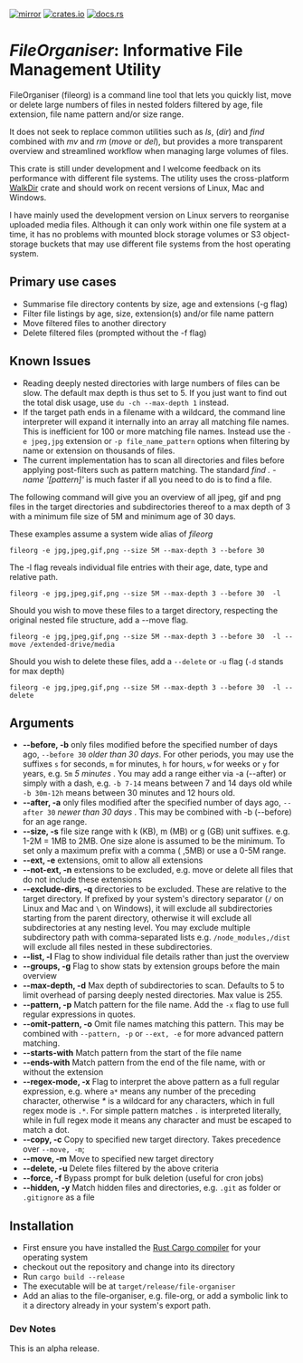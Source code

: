 [![mirror](https://img.shields.io/badge/mirror-github-blue)](https://github.com/neilg63/file-organiser)
[![crates.io](https://img.shields.io/crates/v/file-organiser.svg)](https://crates.io/crates/file-organiser)
[![docs.rs](https://docs.rs/file-organiser/badge.svg)](https://docs.rs/file-organiser)

# *FileOrganiser*: Informative File Management Utility

FileOrganiser (fileorg) is a command line tool that lets you quickly list, move or delete large numbers of files in nested folders filtered by age, file extension, file name pattern and/or size range.

It does not seek to replace common utilities such as _ls_, (_dir_) and _find_ combined with _mv_ and _rm_ (_move_ or _del_), but provides a more transparent overview and streamlined workflow when managing large volumes of files.

This crate is still under development and I welcome feedback on its performance with different file systems. The utility uses the cross-platform [WalkDir](https://crates.io/crates/walkdir) crate and should work on recent versions of Linux, Mac and Windows.

I have mainly used the development version on Linux servers to reorganise uploaded media files. Although it can only work within one file system at a time, it has no problems with mounted block storage volumes or S3 object-storage buckets that may use different file systems from the host operating system.

## Primary use cases

- Summarise file directory contents by size, age and extensions (-g flag)
- Filter file listings by age, size, extension(s) and/or file name pattern
- Move filtered files to another directory
- Delete filtered files (prompted without the -f flag)

## Known Issues

- Reading deeply nested directories with large numbers of files can be slow. The default max depth is thus set to 5. If you just want to find out the total disk usage, use `du -ch --max-depth 1` instead.
- If the target path ends in a filename with a wildcard, the command line interpreter will expand it internally into an array all matching file names. This is inefficient for 100 or more matching file names. Instead use the `-e jpeg,jpg` extension or `-p file_name_pattern` options when filtering by name or extension on thousands of files.
- The current implementation has to scan all directories and files before applying post-filters such as pattern matching. The standard *find . -name '[pattern]'* is much faster if all you need to do is to find a file.

The following command will give you an overview of all jpeg, gif and png files in the target directories and subdirectories thereof to a max depth of 3 with a minimum file size of 5M and minimum age of 30 days.

These examples assume a system wide alias of *fileorg*

`fileorg -e jpg,jpeg,gif,png --size 5M --max-depth 3 --before 30`

The -l flag reveals individual file entries with their age, date, type and relative path.

`fileorg -e jpg,jpeg,gif,png --size 5M --max-depth 3 --before 30  -l`

Should you wish to move these files to a target directory, respecting the original nested file structure, add a --move flag.

`fileorg -e jpg,jpeg,gif,png --size 5M --max-depth 3 --before 30  -l --move /extended-drive/media`

Should you wish to delete these files, add a `--delete` or `-u` flag (`-d` stands for max depth)

`fileorg -e jpg,jpeg,gif,png --size 5M --max-depth 3 --before 30  -l --delete`

## Arguments

- **--before, -b** only files modified before the specified number of days ago, `--before 30` _older than 30 days_. For other periods, you may use the suffixes `s` for seconds, `m` for minutes, `h` for hours, `w` for weeks or `y` for years, e.g. `5m` _5 minutes_ . You may add a range either via -a (--after) or simply with a dash, e.g. `-b 7-14` means between 7 and 14 days old while `-b 30m-12h` means between 30 minutes and 12 hours old.
- **--after, -a** only files modified after the specified number of days ago, `--after 30` _newer than 30 days_ . This may be combined with -b (--before) for an age range.
- **--size, -s** file size range with k (KB), m (MB) or g (GB) unit suffixes. e.g. 1-2M = 1MB to 2MB. One size alone is assumed to be the minimum. To set only a maximum prefix with a comma ( ,5MB) or use a 0-5M range.
- **--ext, -e** extensions, omit to allow all extensions
- **--not-ext, -n** extensions to be excluded, e.g. move or delete all files that do not include these extensions
- **--exclude-dirs, -q** directories to be excluded. These are relative to the target directory. If prefixed by your system's directory separator (`/` on Linux and Mac and `\` on Windows), it will exclude all subdirectories starting from the parent directory, otherwise it will exclude all subdirectories at any nesting level. You may exclude multiple subdirectory path with comma-separated lists e.g. `/node_modules,/dist` will exclude all files nested in these subdirectories.
- **--list, -l** Flag to show individual file details rather than just the overview
- **--groups, -g** Flag to show stats by extension groups before the main overview
- **--max-depth, -d** Max depth of subdirectories to scan. Defaults to 5 to limit overhead of parsing deeply nested directories. Max value is 255.
- **--pattern, -p** Match pattern for the file name. Add the `-x` flag to use full regular expressions in quotes.
- **--omit-pattern, -o** Omit file names matching this pattern. This may be combined with `--pattern, -p` or `--ext, -e` for more advanced pattern matching.
- **--starts-with** Match pattern from the start of the file name
- **--ends-with** Match pattern from the end of the file name, with or without the extension
- **--regex-mode, -x** Flag to interpret the above pattern as a full regular expression, e.g. where `a*` means any number of the preceding character, otherwise _\*_ is a wildcard for any characters, which in full regex mode is `.*`. For simple pattern matches `.` is interpreted literally, while in full regex mode it means any character and must be escaped to match a dot.
- **--copy, -c** Copy to specified new target directory. Takes precedence over `--move, -m`;
- **--move, -m** Move to specified new target directory
- **--delete, -u** Delete files filtered by the above criteria
- **--force, -f** Bypass prompt for bulk deletion (useful for cron jobs)
- **--hidden, -y** Match hidden files and directories, e.g. `.git` as folder or `.gitignore` as a file

## Installation

- First ensure you have installed the [Rust Cargo compiler](https://doc.rust-lang.org/cargo/getting-started/installation.html) for your operating system
- checkout out the repository and change into its directory
- Run `cargo build --release`
- The executable will be at `target/release/file-organiser`
- Add an alias to the file-organiser, e.g. file-org, or add a symbolic link to it a directory already in your system's export path.

### Dev Notes

This is an alpha release. 